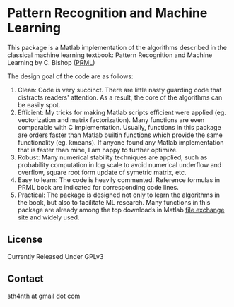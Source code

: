 Pattern Recognition and Machine Learning
===========

This package is a Matlab implementation of the algorithms described in the classical machine learning textbook:
Pattern Recognition and Machine Learning by C. Bishop ([PRML](http://research.microsoft.com/en-us/um/people/cmbishop/prml/))

The design goal of the code are as follows:

1. Clean: Code is very succinct. There are little nasty guarding code that distracts readers' attention. As a result, the core of the algorithms can be easily spot.
2. Efficient: My tricks for making Matlab scripts efficient were applied (eg. vectorization and matrix factorization). Many functions are even comparable with C implementation. Usually, functions in this package are orders faster than Matlab builtin functions which provide the same functionality (eg. kmeans). If anyone found any Matlab implementation that is faster than mine, I am happy to further optimize.
3. Robust: Many numerical stability techniques are applied, such as probability computation in log scale to avoid numerical underflow and overflow, square root form update of symetric matrix, etc.
4. Easy to learn: The code is heavily commented. Reference formulas in PRML book are indicated for corresponding code lines.
5. Practical: The package is designed not only to learn the algorithms in the book, but also to facilitate ML research. Many functions in this package are already among the top downloads in Matlab [file exchange](http://www.mathworks.com/matlabcentral/fileexchange/?term=authorid%3A49739) site and widely used.

License
-------
Currently Released Under GPLv3


Contact
-------
sth4nth at gmail dot com

